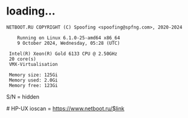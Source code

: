 # loading...
```
NETBOOT.RU COPYRIGHT (C) Spoofing <spoofing@spfng.com>, 2020-2024

	Running on Linux 6.1.0-25-amd64 x86_64
	9 October 2024, Wednesday, 05:28 (UTC)

 Intel(R) Xeon(R) Gold 6133 CPU @ 2.50GHz
 20 core(s)
 VMX-Virtualisation

 Memory size: 125Gi
 Memory used: 2.0Gi
 Memory free: 123Gi
```
S/N = hidden

\# HP-UX ioscan = https://www.netboot.ru/$link
